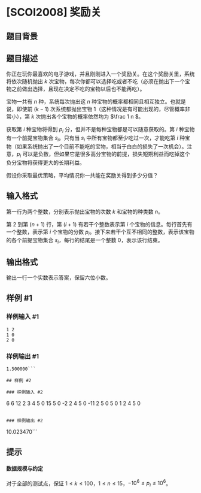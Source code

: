 # [SCOI2008] 奖励关

## 题目背景



## 题目描述

你正在玩你最喜欢的电子游戏，并且刚刚进入一个奖励关。在这个奖励关里，系统将依次随机抛出 $k$ 次宝物，每次你都可以选择吃或者不吃（必须在抛出下一个宝物之前做出选择，且现在决定不吃的宝物以后也不能再吃）。

宝物一共有 $n$ 种，系统每次抛出这 $n$ 种宝物的概率都相同且相互独立。也就是说，即使前 $(k-1)$ 次系统都抛出宝物 $1$（这种情况是有可能出现的，尽管概率非常小），第 $k$ 次抛出各个宝物的概率依然均为 $\frac 1 n $。

获取第 $i$ 种宝物将得到 $p_i$ 分，但并不是每种宝物都是可以随意获取的。第 $i$ 种宝物有一个前提宝物集合 $s_i$。只有当 $s_i$ 中所有宝物都至少吃过一次，才能吃第 $i$ 种宝物（如果系统抛出了一个目前不能吃的宝物，相当于白白的损失了一次机会）。注意，$p_i$ 可以是负数，但如果它是很多高分宝物的前提，损失短期利益而吃掉这个负分宝物将获得更大的长期利益。

假设你采取最优策略，平均情况你一共能在奖励关得到多少分值？


## 输入格式

第一行为两个整数，分别表示抛出宝物的次数 $k$ 和宝物的种类数 $n$。

第 $2$ 到第 $(n + 1)$ 行，第 $(i + 1)$ 有若干个整数表示第 $i$ 个宝物的信息。每行首先有一个整数，表示第 $i$ 个宝物的分数 $p_i$。接下来若干个互不相同的整数，表示该宝物的各个前提宝物集合 $s_i$，每行的结尾是一个整数 $0$，表示该行结束。

## 输出格式

输出一行一个实数表示答案，保留六位小数。

## 样例 #1

### 样例输入 #1
```
1 2
1 0
2 0
```

### 样例输出 #1

```
1.500000```

## 样例 #2

### 样例输入 #2
```
6 6
12 2 3 4 5 0
15 5 0
-2 2 4 5 0
-11 2 5 0
5 0
1 2 4 5 0
```

### 样例输出 #2

```
10.023470```

## 提示

#### 数据规模与约定

对于全部的测试点，保证 $1 \leq k \leq 100$，$1 \leq n \leq 15$，$-10^6 \leq p_i \leq 10^6$。
